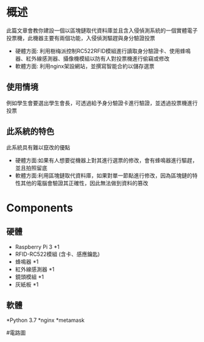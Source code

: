 # 概述
此篇文章會教你建設一個以區塊鏈取代資料庫並且含入侵偵測系統的一個實體電子投票機，此機器主要有兩個功能，入侵偵測驅趕與身分驗證投票
* 硬體方面: 利用樹梅派控制RC522RFID模組進行讀取身分驗證卡、使用蜂鳴器、紅外線感測器、攝像機模組以防有人對投票機進行偷竊或修改  
* 軟體方面: 利用nginx架設網站，並撰寫智能合約以儲存選票

## 使用情境  
例如學生會要選出學生會長，可透過給予身分驗證卡進行驗證，並透過投票機進行投票  
## 此系統的特色
此系統具有難以竄改的優點
* 硬體方面:如果有人想要從機器上對其進行選票的修改，會有蜂鳴器進行驅趕，並且拍照留底
* 軟體方面:利用區塊鏈取代資料庫，如果對單一節點進行修改，因為區塊鏈的特性其他的電腦會驗證其正確性，因此無法做到資料的篡改

# Components
## 硬體
* Raspberry Pi 3  *1
* RFID-RC522模組 (含卡、感應鑰匙) 
* 蜂鳴器 *1
* 紅外線感測器 *1
* 鏡頭模組 *1
* 灰紙板 *1

## 軟體
*Python 3.7
*nginx
*metamask


#電路圖




